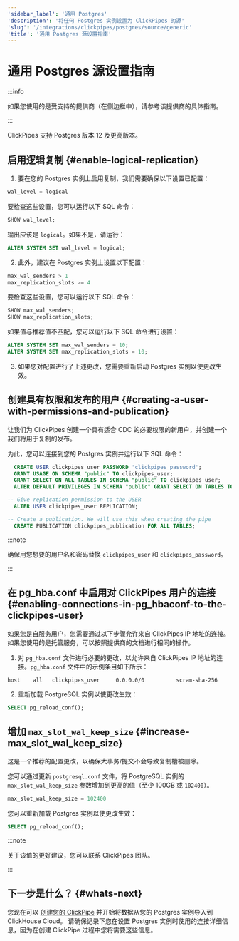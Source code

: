 ```yaml
---
'sidebar_label': '通用 Postgres'
'description': '将任何 Postgres 实例设置为 ClickPipes 的源'
'slug': '/integrations/clickpipes/postgres/source/generic'
'title': '通用 Postgres 源设置指南'
---
```



# 通用 Postgres 源设置指南

:::info

如果您使用的是受支持的提供商（在侧边栏中），请参考该提供商的具体指南。

:::


ClickPipes 支持 Postgres 版本 12 及更高版本。

## 启用逻辑复制 {#enable-logical-replication}

1. 要在您的 Postgres 实例上启用复制，我们需要确保以下设置已配置：

```sql
wal_level = logical
```
   要检查这些设置，您可以运行以下 SQL 命令：
```sql
SHOW wal_level;
```

   输出应该是 `logical`。如果不是，请运行：
```sql
ALTER SYSTEM SET wal_level = logical;
```

2. 此外，建议在 Postgres 实例上设置以下配置：
```sql
max_wal_senders > 1
max_replication_slots >= 4
```
   要检查这些设置，您可以运行以下 SQL 命令：
```sql
SHOW max_wal_senders;
SHOW max_replication_slots;
```

   如果值与推荐值不匹配，您可以运行以下 SQL 命令进行设置：
```sql
ALTER SYSTEM SET max_wal_senders = 10;
ALTER SYSTEM SET max_replication_slots = 10;
```
3. 如果您对配置进行了上述更改，您需要重新启动 Postgres 实例以使更改生效。


## 创建具有权限和发布的用户 {#creating-a-user-with-permissions-and-publication}

让我们为 ClickPipes 创建一个具有适合 CDC 的必要权限的新用户，并创建一个我们将用于复制的发布。

为此，您可以连接到您的 Postgres 实例并运行以下 SQL 命令：
```sql
  CREATE USER clickpipes_user PASSWORD 'clickpipes_password';
  GRANT USAGE ON SCHEMA "public" TO clickpipes_user;
  GRANT SELECT ON ALL TABLES IN SCHEMA "public" TO clickpipes_user;
  ALTER DEFAULT PRIVILEGES IN SCHEMA "public" GRANT SELECT ON TABLES TO clickpipes_user;

-- Give replication permission to the USER
  ALTER USER clickpipes_user REPLICATION;

-- Create a publication. We will use this when creating the pipe
  CREATE PUBLICATION clickpipes_publication FOR ALL TABLES;
```
:::note

确保用您想要的用户名和密码替换 `clickpipes_user` 和 `clickpipes_password`。

:::


## 在 pg_hba.conf 中启用对 ClickPipes 用户的连接 {#enabling-connections-in-pg_hbaconf-to-the-clickpipes-user}

如果您是自服务用户，您需要通过以下步骤允许来自 ClickPipes IP 地址的连接。如果您使用的是托管服务，可以按照提供商的文档进行相同的操作。

1. 对 `pg_hba.conf` 文件进行必要的更改，以允许来自 ClickPipes IP 地址的连接。`pg_hba.conf` 文件中的示例条目如下所示：
```response
host    all   clickpipes_user     0.0.0.0/0          scram-sha-256
```

2. 重新加载 PostgreSQL 实例以使更改生效：
```sql
SELECT pg_reload_conf();
```


## 增加 `max_slot_wal_keep_size` {#increase-max_slot_wal_keep_size}

这是一个推荐的配置更改，以确保大事务/提交不会导致复制槽被删除。

您可以通过更新 `postgresql.conf` 文件，将 PostgreSQL 实例的 `max_slot_wal_keep_size` 参数增加到更高的值（至少 100GB 或 `102400`）。

```sql
max_slot_wal_keep_size = 102400
```

您可以重新加载 Postgres 实例以使更改生效：
```sql
SELECT pg_reload_conf();
```

:::note

关于该值的更好建议，您可以联系 ClickPipes 团队。

:::

## 下一步是什么？ {#whats-next}

您现在可以 [创建您的 ClickPipe](../index.md) 并开始将数据从您的 Postgres 实例导入到 ClickHouse Cloud。
请确保记录下您在设置 Postgres 实例时使用的连接详细信息，因为在创建 ClickPipe 过程中您将需要这些信息。
